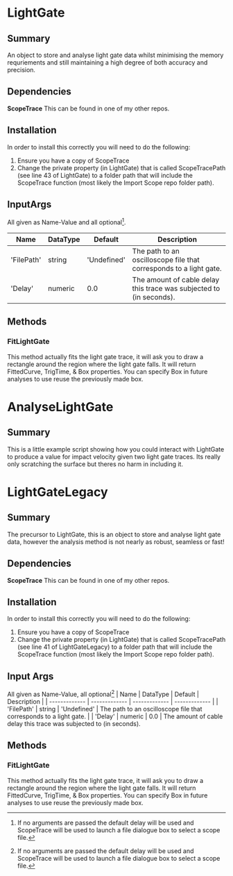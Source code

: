 # LightGate
## Summary
An object to store and analyse light gate data whilst minimising the memory requriements and still maintaining a high degree of both accuracy and precision.

## Dependencies
**ScopeTrace** This can be found in one of my other repos.

## Installation
In order to install this correctly you will need to do the following:
1) Ensure you have a copy of ScopeTrace
2) Change the private property (in LightGate) that is called ScopeTracePath (see line 43 of LightGate) to a folder path that will include the ScopeTrace function (most likely the Import Scope repo folder path).

## InputArgs
All given as Name-Value and all optional[^1].

| Name          | DataType      | Default      	| Description								|
| ------------- | ------------- | -------------	| -------------			                          		|
| 'FilePath'    | string        | 'Undefined'   | The path to an oscilloscope file that corresponds to a light gate.	|
| 'Delay'    	| numeric 	| 0.0		| The amount of cable delay this trace was subjected to (in seconds).  
[^1]: If no arguments are passed the default delay will be used and ScopeTrace will be used to launch a file dialogue box to select a scope file.

## Methods
### FitLightGate
This method actually fits the light gate trace, it will ask you to draw a rectangle around the region where the light gate falls. It will return FittedCurve, TrigTime, & Box properties. You can specify Box in future analyses to use reuse the previously made box.

# AnalyseLightGate
## Summary
This is a little example script showing how you could interact with LightGate to produce a value for impact velocity given two light gate traces. Its really only scratching the surface but theres no harm in including it.

# LightGateLegacy
## Summary
The precursor to LightGate, this is an object to store and analyse light gate data, however the analysis method is not nearly as robust, seamless or fast!

## Dependencies
**ScopeTrace** This can be found in one of my other repos.

## Installation
In order to install this correctly you will need to do the following:
1) Ensure you have a copy of ScopeTrace
2) Change the private property (in LightGate) that is called ScopeTracePath (see line 41 of LightGateLegacy) to a folder path that will include the ScopeTrace function (most likely the Import Scope repo folder path).

## Input Args
All given as Name-Value, all optional[^1]
| Name          | DataType      | Default      	| Description								|
| ------------- | ------------- | -------------	| -------------			                          		|
| 'FilePath'    | string        | 'Undefined'   | The path to an oscilloscope file that corresponds to a light gate.	|
| 'Delay'    	| numeric 	| 0.0		| The amount of cable delay this trace was subjected to (in seconds).  

## Methods
### FitLightGate
This method actually fits the light gate trace, it will ask you to draw a rectangle around the region where the light gate falls. It will return FittedCurve, TrigTime, & Box properties. You can specify Box in future analyses to use reuse the previously made box.
